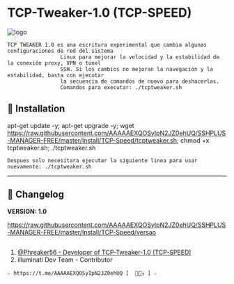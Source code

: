 ﻿# TCP-Tweaker-1.0 (TCP-SPEED)

![logo](https://github.com/AAAAAEXQOSyIpN2JZ0ehUQ/SSHPLUS-MANAGER-FREE/blob/master/Imagenes/TCP_Tweaker_TCP_SPEED.jpg)

```
TCP TWEAKER 1.0 es una escritura experimental que cambia algunas configuraciones de red del sistema 
                 Linux para mejorar la velocidad y la estabilidad de la conexión proxy, VPN o túnel 
                 SSH. Si los cambios no mejoran la navegación y la estabilidad, basta con ejecutar 
                 la secuencia de comandos de nuevo para deshacerlas.
                 Comandos para executar: ./tcptweaker.sh 
```

## :book: Installation

apt-get update -y; apt-get upgrade -y; wget https://raw.githubusercontent.com/AAAAAEXQOSyIpN2JZ0ehUQ/SSHPLUS-MANAGER-FREE/master/Install/TCP-Speed/tcptweaker.sh; chmod +x tcptweaker.sh; ./tcptweaker.sh

```
Despues solo necesitara ejecutar la siguiente linea para usar nuevamente: ./tcptweaker.sh
```
-------------------------------------------------------------------------------

## :scroll: Changelog

**VERSION: 1.0**

https://raw.githubusercontent.com/AAAAAEXQOSyIpN2JZ0ehUQ/SSHPLUS-MANAGER-FREE/master/Install/TCP-Speed/versao

##

1. [@Phreaker56 - Developer of TCP-Tweaker-1.0 (TCP-SPEED)](https://phreaker56.obex.pw/)
2. illuminati Dev Team - Contributor 

```
☆ https://t.me/AAAAAEXQOSyIpN2JZ0ehUQ [  ⃘⃤꙰✰ ] ☆
```
